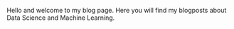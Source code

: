 Hello and welcome to my blog page. Here you will find my blogposts about Data Science and Machine Learning.
